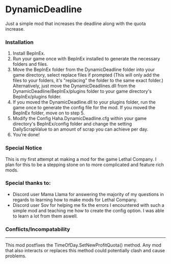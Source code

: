 # DynamicDeadline
Just a simple mod that increases the deadline along with the quota increase.

### Installation
1. Install BepInEx.
2. Run your game once with BepInEx installed to generate the necessary folders and files.
3. Move the BepInEx folder from the DynamicDeadline folder into your game directory, select replace files if prompted (This will only add the files to your folders, it's "replacing" the folder to the same exact folder.) Alternatively, just move the DynamicDeadlines.dll from the DynamicDeadline/BepInEx/plugins folder to your game directory's BepInEx/plugins folder. 
4. If you moved the DynamicDeadline.dll to your plugins folder, run the game once to generate the config file for the mod. If you moved the BepInEx folder, move on to step 5.
5. Modify the Config Haha.DynamicDeadline.cfg within your game directory's BepInEx/config folder and change the setting DailyScrapValue to an amount of scrap you can achieve per day.
6. You're done!

### Special Notice
This is my first attempt at making a mod for the game Lethal Company. I plan for this to be a stepping stone on to more complicated and feature rich mods.

### Special thanks to:
- Discord user Mama Llama for answering the majority of my questions in regards to learning how to make mods for Lethal Company. 
- Discord user Sov for helping me fix the errors I encountered with such a simple mod and teaching me how to create the config option. I was able to learn a lot from them aswell.

### Conflicts/Incompatability

---

This mod postfixes the TimeOfDay.SetNewProfitQuota() method. Any mod that also interacts or replaces this method could potentially clash and cause problems.
